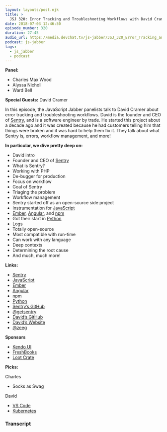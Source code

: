 ```yaml
---
layout: layouts/post.njk
title: >
  JSJ 320: Error Tracking and Troubleshooting Workflows with David Cramer LIVE at Microsoft Build
date: 2018-07-03 12:46:50
episode_number: 320
duration: 27:45
audio_url: https://media.devchat.tv/js-jabber/JSJ_320_Error_Tracking_and_Troubleshooting_Workflows_with_David_Cramer_LIVE_at_Microsoft_Build.mp3
podcast: js-jabber
tags:
  - js_jabber
  - podcast
---
```


**Panel:**

- Charles Max Wood
- Alyssa Nicholl
- Ward Bell

**Special Guests:** David Cramer

In this episode, the JavaScript Jabber panelists talk to David Cramer about error tracking and troubleshooting workflows. David is the founder and CEO of [Sentry](https://sentry.io/welcome/), and is a software engineer by trade. He started this project about a decade ago and it was created because he had customers telling him that things were broken and it was hard to help them fix it. They talk about what Sentry is, errors, workflow management, and more!

**In particular, we dive pretty deep on:**

- David intro
- Founder and CEO of [Sentry](https://sentry.io/welcome/)
- What is Sentry?
- Working with PHP
- De-bugger for production
- Focus on workflow
- Goal of Sentry
- Triaging the problem
- Workflow management
- Sentry started off as an open-source side project
- Instrumentation for [JavaScript](https://www.javascript.com/)
- [Ember](https://www.emberjs.com/), [Angular](https://angular.io/), and [npm](https://www.npmjs.com/)
- Got their start in [Python](https://www.python.org/)
- Logs
- Totally open-source
- Most compatible with run-time
- Can work with any language
- Deep contexts
- Determining the root cause
- And much, much more!

**Links:**

- [Sentry](https://sentry.io/welcome/)
- [JavaScript](https://www.javascript.com/)
- [Ember](https://www.emberjs.com/)
- [Angular](https://angular.io/)
- [npm](https://www.npmjs.com/)
- [Python](https://www.python.org/)
- [Sentry’s GitHub](https://github.com/getsentry)
- [@getsentry](https://twitter.com/getsentry?lang=en)
- [David’s GitHub](https://github.com/dcramer)
- [David’s Website](https://cra.mr/)
- [@zeeg](https://twitter.com/zeeg)

**Sponsors**

- [Kendo UI](https://www.telerik.com/kendo-ui?utm_medium=social-paid&utm_source=devchattv&utm_campaign=kendo-ui-awareness-jsjabber)
- [FreshBooks](https://www.freshbooks.com/invoice?ref=11731&utm_source=pbm&utm_medium=affiliate-program&utm_influencer=419364&utm_campaign=podcast-influencers)
- [Loot Crate](https://www.lootcrate.com/)

**Picks:**

Charles

- Socks as Swag

David

- [VS Code](https://code.visualstudio.com/)
- [Kubernetes](https://kubernetes.io/)

### Transcript
